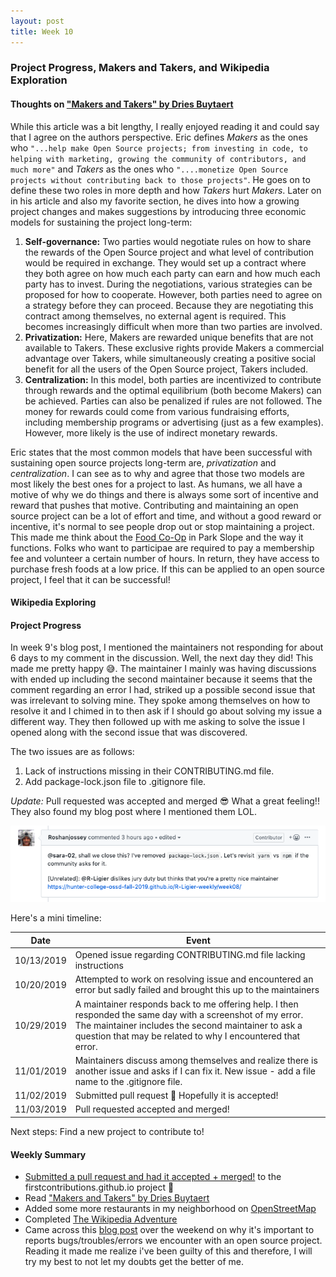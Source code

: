 ```yaml
---
layout: post
title: Week 10
---
```


### Project Progress, Makers and Takers, and Wikipedia Exploration

#### Thoughts on ["Makers and Takers" by Dries Buytaert](https://dri.es/balancing-makers-and-takers-to-scale-and-sustain-open-source)

While this article was a bit lengthy, I really enjoyed reading it and could say that I agree on the authors perspective. Eric defines *Makers* as the ones who `"...help make Open Source projects; from investing in code, to helping with marketing, growing the community of contributors, and much more"` and *Takers* as the ones who `"....monetize Open Source projects without contributing back to those projects"`. He goes on to define these two roles in more depth and how *Takers* hurt *Makers*. Later on in his article and also my favorite section, he dives into how a growing project changes and makes suggestions by introducing three economic models for sustaining the project long-term:

1. **Self-governance:** Two parties would negotiate rules on how to share the rewards of the Open Source project and what level of contribution would be required in exchange. They would set up a contract where they both agree on how much each party can earn and how much each party has to invest. During the negotiations, various strategies can be proposed for how to cooperate. However, both parties need to agree on a strategy before they can proceed. Because they are negotiating this contract among themselves, no external agent is required. This becomes increasingly difficult when more than two parties are involved. 
2. **Privatization:** Here, Makers are rewarded unique benefits that are not available to Takers. These exclusive rights provide Makers a commercial advantage over Takers, while simultaneously creating a positive social benefit for all the users of the Open Source project, Takers included.
3. **Centralization:** In this model, both parties are incentivized to contribute through rewards and the optimal equilibrium (both become Makers) can be achieved. Parties can also be penalized if rules are not followed. The money for rewards could come from various fundraising efforts, including membership programs or advertising (just as a few examples). However, more likely is the use of indirect monetary rewards.

Eric states that the most common models that have been successful with sustaining open source projects long-term are, *privatization* and *centralization*. I can see as to why and agree that those two models are most likely the best ones for a project to last. As humans, we all have a motive of why we do things and there is always some sort of incentive and reward that pushes that motive. Contributing and maintaining an open source project can be a lot of effort and time, and without a good reward or incentive, it's normal to see people drop out or stop maintaining a project. This made me think about the [Food Co-Op](https://www.foodcoop.com/) in Park Slope and the way it functions. Folks who want to participae are required to pay a membership fee and volunteer a certain number of hours. In return, they have access to purchase fresh foods at a low price. If this can be applied to an open source project, I feel that it can be successful!

#### Wikipedia Exploring

#### **Project Progress**
In week 9's blog post, I mentioned the maintainers not responding for about 6 days to my comment in the discussion. Well, the next day they did! This made me pretty happy :sweat_smile:. The maintainer I mainly was having discussions with ended up including the second maintainer because it seems that the comment regarding an error I had, striked up a possible second issue that was irrelevant to solving mine. They spoke among themselves on how to resolve it and I chimed in to then ask if I should go about solving my issue a different way. They then followed up with me asking to solve the issue I opened along with the second issue that was discovered. 

The two issues are as follows: 
1. Lack of instructions missing in their CONTRIBUTING.md file.
2. Add package-lock.json file to .gitignore file. 

*Update:* Pull requested was accepted and merged :sunglasses: What a great feeling!! They also found my blog post where I mentioned them LOL. 

![](https://github.com/hunter-college-ossd-fall-2019/R-Ligier-weekly/blob/gh-pages/images/blog10_screenshot.png)

Here's a mini timeline:

| Date      | Event          | 
| ------------- |-------------|
| 10/13/2019 | Opened issue regarding CONTRIBUTING.md file lacking instructions|
| 10/20/2019 | Attempted to work on resolving issue and encountered an error but sadly failed and brought this up to the maintainers|
| 10/29/2019 | A maintainer responds back to me offering help. I then responded the same day with a screenshot of my error. The maintainer includes the second maintainer to ask a question that may be related to why I encountered that error.|
| 11/01/2019 | Maintainers discuss among themselves and realize there is another issue and asks if I can fix it. New issue - add a file name to the .gitignore file. |
| 11/02/2019 | Submitted pull request :muscle: Hopefully it is accepted! |
| 11/03/2019 | Pull requested accepted and merged!

Next steps: Find a new project to contribute to!

#### **Weekly Summary**
- [Submitted a pull request and had it accepted + merged!](https://github.com/firstcontributions/firstcontributions.github.io/pull/94) to the firstcontributions.github.io project :grimacing:
- Read ["Makers and Takers" by Dries Buytaert](https://dri.es/balancing-makers-and-takers-to-scale-and-sustain-open-source)
- Added some more restaurants in my neighborhood on [OpenStreetMap](https://www.openstreetmap.org/changeset/76535523)
- Completed [The Wikipedia Adventure](https://en.wikipedia.org/wiki/WP:TWA/1/Start?tour=twa1)
- Came across this [blog post](https://pointersgonewild.com/2019/11/02/they-might-never-tell-you-its-broken/) over the weekend on why it's important to reports bugs/troubles/errors we encounter with an open source project. Reading it made me realize i've been guilty of this and therefore, I will try my best to not let my doubts get the better of me.
